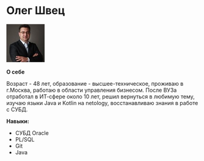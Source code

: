 # Олег Швец

![Олег Швец](img/photo.jpg)

**О себе**

Возраст - 48 лет, образование - высшее-техническое, проживаю в г.Москва, работаю в области управления бизнесом.
После ВУЗа отработал в ИТ-сфере около 10 лет, решил вернуться в любимую тему, изучаю языки Java и Kotlin на netology, восстанавливаю знания в работе с СУБД.

**Навыки:**

* СУБД Oracle
* PL/SQL
* Git
* Java


